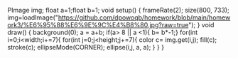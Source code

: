 PImage img;
float a=1;float b=1;
void setup() {
  frameRate(2);
  size(800, 733);
  img=loadImage("https://github.com/dpowoqb/homework/blob/main/homework3/%E6%95%88%E6%9E%9C%E4%B8%80.jpg?raw=true");
}
void draw() {
  background(0);
  a = a+b;
  if(a> 8 || a <1){
  b= b*-1;}
  for(int i=0;i<width;i+=7){
    for(int j=0;j<height;j+=7){ 
  color c= img.get(i,j);
  fill(c);
  stroke(c);
  ellipseMode(CORNER);
  ellipse(i,j, a, a);
    }
  }
}

